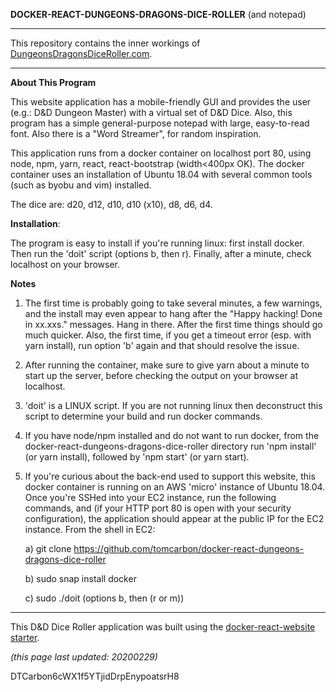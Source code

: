 
**DOCKER-REACT-DUNGEONS-DRAGONS-DICE-ROLLER** (and notepad)

******************************************************************************

This repository contains the inner workings of [DungeonsDragonsDiceRoller.com](https://dungeonsdragonsdiceroller.com). 

******************************************************************************

**About This Program**

This website application has a mobile-friendly GUI and provides the user (e.g.: D&D Dungeon Master) with a virtual set of D&D Dice. Also, this program has a simple general-purpose notepad with large, easy-to-read font. Also there is a "Word Streamer", for random inspiration.

This application runs from a docker container on localhost port 80, using node, npm, yarn, react, react-bootstrap (width<400px OK). The docker container uses an installation of Ubuntu 18.04 with several common tools (such as byobu and vim) installed. 

The dice are: d20, d12, d10, d10 (x10), d8, d6, d4.

**Installation**: 

The program is easy to install if you're running linux: first install docker. Then run the 'doit' script (options b, then r). Finally, after a minute, check localhost on your browser.

**Notes**
1) The first time is probably going to take several minutes, a few warnings, and the install may even appear to hang after the "Happy hacking! Done in xx.xxs." messages. Hang in there. After the first time things should go much quicker. Also, the first time, if you get a timeout error (esp. with yarn install), run option 'b' again and that should resolve the issue.
2) After running the container, make sure to give yarn about a minute to start up the server, before checking the output on your browser at localhost.
3) 'doit' is a LINUX script. If you are not running linux then deconstruct this script to determine your build and run docker commands. 
4) If you have node/npm installed and do not want to run docker, from the docker-react-dungeons-dragons-dice-roller directory run 'npm install' (or yarn install), followed by 'npm start' (or yarn start).
5) If you're curious about the back-end used to support this website, this docker container is running on an AWS 'micro' instance of Ubuntu 18.04. Once you're SSHed into your EC2 instance, run the following commands, and (if your HTTP port 80 is open with your security configuration), the application should appear at the public IP for the EC2 instance. From the shell in EC2:

     a) git clone https://github.com/tomcarbon/docker-react-dungeons-dragons-dice-roller

     b) sudo snap install docker

     c) sudo ./doit (options b, then (r or m))

************************************************

This D&D Dice Roller application was built using the [docker-react-website starter](https://github.com/tomcarbon/docker-react-website-starter).

*(this page last updated: 20200229)*

DTCarbon6cWX1f5YTjidDrpEnypoatsrH8
